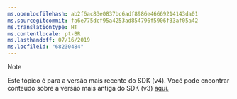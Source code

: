 ```yaml
---
ms.openlocfilehash: ab2f6ac83e0837bc6adf8986e46669214143da01
ms.sourcegitcommit: fa6e775dcf95a4253ad854796f5906f33af05a42
ms.translationtype: HT
ms.contentlocale: pt-BR
ms.lasthandoff: 07/16/2019
ms.locfileid: "68230484"
---
```

> [!NOTE] 
> Este tópico é para a versão mais recente do SDK (v4). Você pode encontrar conteúdo sobre a versão mais antiga do SDK (v3) [aqui.](https://docs.microsoft.com/azure/bot-service/?view=azure-bot-service-3.0)
